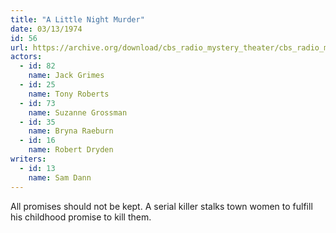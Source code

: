 ```yaml
---
title: "A Little Night Murder"
date: 03/13/1974
id: 56
url: https://archive.org/download/cbs_radio_mystery_theater/cbs_radio_mystery_theater-0051-0100.zip/cbs_radio_mystery_theater-0051-0100%2Fcbsrmt_0056_a_little_night_murder.mp3
actors:  
  - id: 82
    name: Jack Grimes  
  - id: 25
    name: Tony Roberts  
  - id: 73
    name: Suzanne Grossman  
  - id: 35
    name: Bryna Raeburn  
  - id: 16
    name: Robert Dryden
writers:  
  - id: 13
    name: Sam Dann
---
```

All promises should not be kept. A serial killer stalks town women to fulfill his childhood promise to kill them.